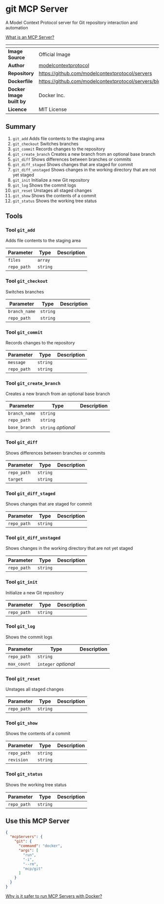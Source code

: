 # git MCP Server

A Model Context Protocol server for Git repository interaction and automation

[What is an MCP Server?](https://www.anthropic.com/news/model-context-protocol)

|<!-- -->|<!-- -->|
|-|-|
**Image Source**|Official Image
|**Author**|[modelcontextprotocol](https://github.com/modelcontextprotocol)
**Repository**|https://github.com/modelcontextprotocol/servers
**Dockerfile**|https://github.com/modelcontextprotocol/servers/blob/2025.4.6/Dockerfile
**Docker Image built by**|Docker Inc.
**Licence**|MIT License

## Summary
1. `git_add` Adds file contents to the staging area
1. `git_checkout` Switches branches
1. `git_commit` Records changes to the repository
1. `git_create_branch` Creates a new branch from an optional base branch
1. `git_diff` Shows differences between branches or commits
1. `git_diff_staged` Shows changes that are staged for commit
1. `git_diff_unstaged` Shows changes in the working directory that are not yet staged
1. `git_init` Initialize a new Git repository
1. `git_log` Shows the commit logs
1. `git_reset` Unstages all staged changes
1. `git_show` Shows the contents of a commit
1. `git_status` Shows the working tree status

## Tools

### Tool `git_add`
Adds file contents to the staging area

Parameter|Type|Description
-|-|-
`files`|`array`|
`repo_path`|`string`|

### Tool `git_checkout`
Switches branches

Parameter|Type|Description
-|-|-
`branch_name`|`string`|
`repo_path`|`string`|

### Tool `git_commit`
Records changes to the repository

Parameter|Type|Description
-|-|-
`message`|`string`|
`repo_path`|`string`|

### Tool `git_create_branch`
Creates a new branch from an optional base branch

Parameter|Type|Description
-|-|-
`branch_name`|`string`|
`repo_path`|`string`|
`base_branch`|`string` *optional*|

### Tool `git_diff`
Shows differences between branches or commits

Parameter|Type|Description
-|-|-
`repo_path`|`string`|
`target`|`string`|

### Tool `git_diff_staged`
Shows changes that are staged for commit

Parameter|Type|Description
-|-|-
`repo_path`|`string`|

### Tool `git_diff_unstaged`
Shows changes in the working directory that are not yet staged

Parameter|Type|Description
-|-|-
`repo_path`|`string`|

### Tool `git_init`
Initialize a new Git repository

Parameter|Type|Description
-|-|-
`repo_path`|`string`|

### Tool `git_log`
Shows the commit logs

Parameter|Type|Description
-|-|-
`repo_path`|`string`|
`max_count`|`integer` *optional*|

### Tool `git_reset`
Unstages all staged changes

Parameter|Type|Description
-|-|-
`repo_path`|`string`|

### Tool `git_show`
Shows the contents of a commit

Parameter|Type|Description
-|-|-
`repo_path`|`string`|
`revision`|`string`|

### Tool `git_status`
Shows the working tree status

Parameter|Type|Description
-|-|-
`repo_path`|`string`|

## Use this MCP Server

```json
{
  "mcpServers": {
    "git": {
      "command": "docker",
      "args": [
        "run",
        "-i",
        "--rm",
        "mcp/git"
      ]
    }
  }
}
```

[Why is it safer to run MCP Servers with Docker?](https://www.docker.com/blog/the-model-context-protocol-simplifying-building-ai-apps-with-anthropic-claude-desktop-and-docker/)
